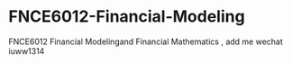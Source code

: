 # FNCE6012-Financial-Modeling
FNCE6012 Financial Modelingand Financial Mathematics , add me wechat iuww1314
